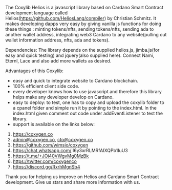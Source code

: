 The Coxylib Helios is a javascript library  based on Cardano Smart Contract development language called Helios(https://github.com/HeliosLang/compiler) by Christian Schmitz.  It makes developing dapps very easy by giving vanilla js functions for doing these things : minting tokens/nfts, sending tokens/nfts, sending ada to another wallet address, integrating web3 Cardano to any website(pulling out wallet information address, nfts, ada and tokens).

Dependencies: The library depends on the supplied helios.js, jimba.js(for easy and quick testing) and jquery(also supplied here). Connect Nami, Eternl, Lace and also add more wallets as desired.

Advantages of this Coxylib: 

- easy and quick to integrate website to Cardano blockchain.
- 100% efficient client side code.
- every developer knows how to use javascript and therefore this library helps make any developer develop on Cardano.
- easy to deploy: to test, one has to copy and upload the coxylib folder to a cpanel folder and simple run it by pointing to the index.html. In the index.html given comment out code under addEventListener to test the library.
- support is available on the links below:

1. https://coxygen.co
2. admin@coxygen.co, cto@coxygen.co
3. https://github.com/wimsio/coxygen
4. https://chat.whatsapp.com/
I6y3xrRLMRfAIXQPb1IuU3
5. https://t.me/+JOi40VWgvMg0MzBk
6. https://twitter.com/coxygenco
7. https://discord.gg/RxrhMgnSb4

Thank you for helping us improve on Helios and Cardano Smart Contract development. Give us stars and share more information with us.
